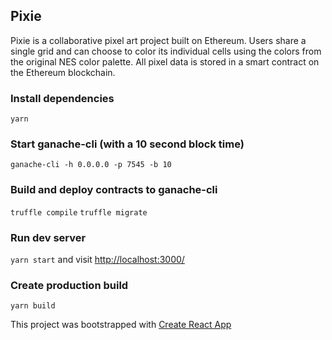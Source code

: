 
## Pixie
Pixie is a collaborative pixel art project built on Ethereum. Users share a single grid and can choose to color its individual cells using the colors from the original NES color palette. All pixel data is stored in a smart contract on the Ethereum blockchain.

### Install dependencies
`yarn`

### Start ganache-cli (with a 10 second block time)
`ganache-cli -h 0.0.0.0 -p 7545 -b 10`

### Build and deploy contracts to ganache-cli
`truffle compile`
`truffle migrate`

### Run dev server
`yarn start` and visit [http://localhost:3000/](http://localhost:3000/)

### Create production build
`yarn build`
  
This project was bootstrapped with [Create React App](https://github.com/facebook/create-react-app)
